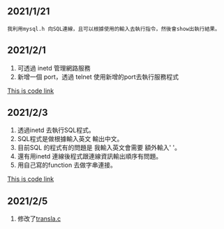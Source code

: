 ## 2021/1/21
    我利用mysql.h 向SQL連線，且可以根據使用的輸入去執行指令，然後會show出執行結果。
## 2021/2/1
1. 可透過 inetd 管理網路服務
2. 新增一個 port，透過 telnet 使用新增的port去執行服務程式

[This is code link](https://github.com/ChengFu-Ji/homework/blob/master/KAI_LUN/inetd/c_inetd.c)
## 2021/2/3
1. 透過inetd 去執行SQL程式。
2. SQL程式是做根據輸入英文 輸出中文。
3. 目前SQL 的程式有的問題是 我輸入英文會需要 額外輸入' '。
4. 還有用inetd 連線後程式跟連線資訊輸出順序有問題。
5. 用自己寫的function 去做字串連接。

[This is code link](https://github.com/ChengFu-Ji/homework/blob/master/KAI_LUN/inetd/trnasla.c)

## 2021/2/5
1. 修改了[transla.c](https://github.com/ChengFu-Ji/homework/blob/master/KAI_LUN/inetd/trnasla.c)

